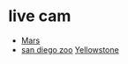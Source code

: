 # live cam
- [Mars](https://accessmars.withgoogle.com/)
- [san diego zoo](https://kids.sandiegozoo.org/)
 [Yellowstone](https://www.nps.gov/yell/learn/photosmultimedia/virtualtours.htm)
